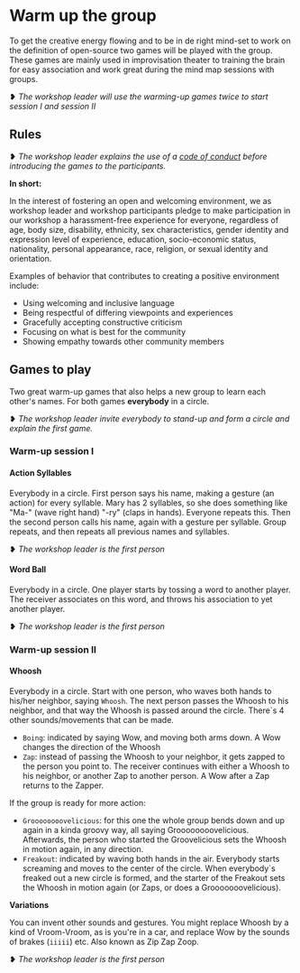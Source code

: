 # Warm up the group

To get the creative energy flowing and to be in de right mind-set to work on the definition of open-source two games will be played with the group. These games are mainly used in improvisation theater to training the brain for easy association and work great during the mind map sessions with groups.

❥ _The workshop leader will use the warming-up games twice to start session I and session II_

## Rules

 ❥ _The workshop leader explains the use of a  [code of conduct](../CODE_OF_CONDUCT.md) before introducing the games to the participants._

**In short:**

In the interest of fostering an open and welcoming environment, we as workshop leader and workshop participants pledge to make participation in our workshop a harassment-free experience for everyone, regardless of age, body size, disability, ethnicity, sex characteristics, gender identity and expression level of experience, education, socio-economic status, nationality, personal appearance, race, religion, or sexual identity and orientation.

Examples of behavior that contributes to creating a positive environment include:

* Using welcoming and inclusive language
* Being respectful of differing viewpoints and experiences
* Gracefully accepting constructive criticism
* Focusing on what is best for the community
* Showing empathy towards other community members

## Games to play
Two great warm-up games that also helps a new group to learn each other's names. For both games **everybody** in a circle.

 ❥ _The workshop leader invite everybody to stand-up and form a circle and explain the first game._

### Warm-up session I

#### Action Syllables

Everybody in a circle. First person says his name, making a gesture (an action) for every syllable. Mary has 2 syllables, so she does something like "Ma-" (wave right hand) "-ry" (claps in hands). Everyone repeats this. Then the second person calls his name, again with a gesture per syllable. Group repeats, and then repeats all previous names and syllables.

❥ _The workshop leader is the first person_

#### Word Ball

Everybody in a circle. One player starts by tossing a word to another player. The receiver associates on this word, and throws his association to yet another player.

❥ _The workshop leader is the first person_

### Warm-up session II

####  Whoosh

Everybody in a circle. Start with one person, who waves both hands to his/her neighbor, saying `Whoosh`. The next person passes the Whoosh to his neighbor, and that way the Whoosh is passed around the circle. 
There`s 4 other sounds/movements that can be made.

- `Boing`: indicated by saying Wow, and moving both arms down. A Wow changes the direction of the Whoosh
- `Zap`: instead of passing the Whoosh to your neighbor, it gets zapped to the person you point to. The receiver continues with either a Whoosh to his neighbor, or another Zap to another person. A Wow after a Zap returns to the Zapper.

If the group is ready for more action:

- `Groooooooovelicious`: for this one the whole group bends down and up again in a kinda groovy way, all saying Groooooooovelicious. Afterwards, the person who started the Groovelicious sets the Whoosh in motion again, in any direction.
- `Freakout`: indicated by waving both hands in the air. Everybody starts screaming and moves to the center of the circle. When everybody`s freaked out a new circle is formed, and the starter of the Freakout sets the Whoosh in motion again (or Zaps, or does a Grooooooovelicious).

**Variations**

You can invent other sounds and gestures. You might replace Whoosh by a kind of Vroom-Vroom, as is you're in a car, and replace Wow by the sounds of brakes (`iiiii`) etc. Also known as Zip Zap Zoop.

❥ _The workshop leader is the first person_

